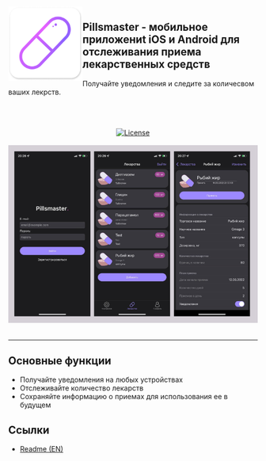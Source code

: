 <img src=".github/Pill_icon.png" width="150" alt="App icon" align="left"/> 

<div>
<h2>Pillsmaster - мобильное приложениt iOS и Android для отслеживания приема лекарственных средств</h2>
<p>Получайте уведомления и следите за количесвом ваших лекрств.</p>
<br/>

</div>
<div align="center">
<br/>
<br/>

<a href="./LICENSE.TXT">
    <img alt="License" src="https://img.shields.io/badge/License-MIT-purple.svg"> 
</a>
</img>
<br/>
<br/>
<img src=".github/Screenshot.PNG" width=800 alt="Screenshot"/>
</div>
<br/>
<hr>

## Основные функции

- Получайте уведомления на любых устройствах
- Отслеживайте количество лекарств
- Сохраняйте информацию о приемах для использования ее в будущем

## Ссылки
- <a href = "./README.md">Readme (EN)</a>
